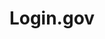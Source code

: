 ---
# This topic lives at
# https://digital.gov/topics/login-gov

slug: "login-gov"

# Topic Title
title: "Login.gov"

# description — keep it short and clear
summary: "Your one trusted account for government."


# Weight
weight: 1

# For more information on managing topics,
# see https://github.com/GSA/digitalgov.gov/wiki
---